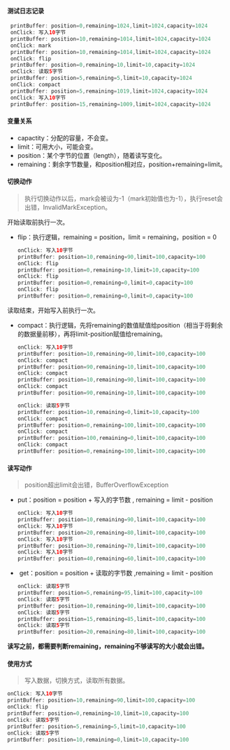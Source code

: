 #### 测试日志记录

~~~java
 printBuffer: position=0,remaining=1024,limit=1024,capacity=1024
 onClick: 写入10字节                                                     
 printBuffer: position=10,remaining=1014,limit=1024,capacity=1024    
 onClick: mark                                                       
 printBuffer: position=10,remaining=1014,limit=1024,capacity=1024    
 onClick: flip                                                       
 printBuffer: position=0,remaining=10,limit=10,capacity=1024         
 onClick: 读取5字节                                                      
 printBuffer: position=5,remaining=5,limit=10,capacity=1024          
 onClick: compact                                                    
 printBuffer: position=5,remaining=1019,limit=1024,capacity=1024     
 onClick: 写入10字节                                                     
 printBuffer: position=15,remaining=1009,limit=1024,capacity=1024    
~~~

#### 变量关系

* capactity：分配的容量，不会变。
* limit：可用大小，可能会变。
* position：某个字节的位置（length），随着读写变化。
* remaining：剩余字节数量，和position相对应，position+remaining=limit。

#### 切换动作

> 执行切换动作以后，mark会被设为-1（mark初始值也为-1），执行reset会出错，InvalidMarkException。

开始读取前执行一次。

* flip：执行逻辑，remaining = position，limit = remaining，position = 0

  ~~~java
  onClick: 写入10字节
  printBuffer: position=10,remaining=90,limit=100,capacity=100
  onClick: flip
  printBuffer: position=0,remaining=10,limit=10,capacity=100
  onClick: flip
  printBuffer: position=0,remaining=0,limit=0,capacity=100
  onClick: flip
  printBuffer: position=0,remaining=0,limit=0,capacity=100
  ~~~

读取结束，开始写入前执行一次。

* compact：执行逻辑，先将remaining的数值赋值给position（相当于将剩余的数据量前移），再将limit-position赋值给remaining。

  ~~~java
  onClick: 写入10字节
  printBuffer: position=10,remaining=90,limit=100,capacity=100
  onClick: compact
  printBuffer: position=90,remaining=10,limit=100,capacity=100
  onClick: compact
  printBuffer: position=10,remaining=90,limit=100,capacity=100
  onClick: compact
  printBuffer: position=90,remaining=10,limit=100,capacity=100
  ~~~

  ~~~java
  onClick: 读取5字节
  printBuffer: position=10,remaining=0,limit=10,capacity=100
  onClick: compact
  printBuffer: position=0,remaining=100,limit=100,capacity=100
  onClick: compact
  printBuffer: position=100,remaining=0,limit=100,capacity=100
  onClick: compact
  printBuffer: position=0,remaining=100,limit=100,capacity=100
  ~~~

#### 读写动作

> position超出limit会出错，BufferOverflowException

* put：position = position + 写入的字节数	, remaining = limit - position

  ~~~java
  onClick: 写入10字节
  printBuffer: position=10,remaining=90,limit=100,capacity=100
  onClick: 写入10字节
  printBuffer: position=20,remaining=80,limit=100,capacity=100
  onClick: 写入10字节
  printBuffer: position=30,remaining=70,limit=100,capacity=100
  onClick: 写入10字节
  printBuffer: position=40,remaining=60,limit=100,capacity=100
  ~~~

*  get：position = position + 读取的字节数	,remaining = limit - position

  ~~~java
  onClick: 读取5字节
  printBuffer: position=5,remaining=95,limit=100,capacity=100
  onClick: 读取5字节
  printBuffer: position=10,remaining=90,limit=100,capacity=100
  onClick: 读取5字节
  printBuffer: position=15,remaining=85,limit=100,capacity=100
  onClick: 读取5字节
  printBuffer: position=20,remaining=80,limit=100,capacity=100
  ~~~

**读写之前，都需要判断remaining，remaining不够读写的大小就会出错。**

#### 使用方式

> 写入数据，切换方式，读取所有数据。

~~~java
onClick: 写入10字节
printBuffer: position=10,remaining=90,limit=100,capacity=100
onClick: flip
printBuffer: position=0,remaining=10,limit=10,capacity=100
onClick: 读取5字节
printBuffer: position=5,remaining=5,limit=10,capacity=100
onClick: 读取5字节
printBuffer: position=10,remaining=0,limit=10,capacity=100
~~~

> 